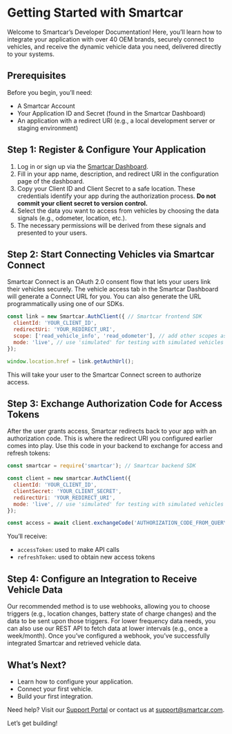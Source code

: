 # Getting Started with Smartcar

Welcome to Smartcar’s Developer Documentation! Here, you’ll learn how to integrate your application with over 40 OEM brands, securely connect to vehicles, and receive the dynamic vehicle data you need, delivered directly to your systems.

## Prerequisites

Before you begin, you’ll need:

- A Smartcar Account
- Your Application ID and Secret (found in the Smartcar Dashboard)
- An application with a redirect URI (e.g., a local development server or staging environment)

## Step 1: Register & Configure Your Application

1. Log in or sign up via the [Smartcar Dashboard](https://dashboard.smartcar.com).
2. Fill in your app name, description, and redirect URI in the configuration page of the dashboard.
3. Copy your Client ID and Client Secret to a safe location. These credentials identify your app during the authorization process. **Do not commit your client secret to version control.**
4. Select the data you want to access from vehicles by choosing the data signals (e.g., odometer, location, etc.).
5. The necessary permissions will be derived from these signals and presented to your users.

## Step 2: Start Connecting Vehicles via Smartcar Connect

Smartcar Connect is an OAuth 2.0 consent flow that lets your users link their vehicles securely. The vehicle access tab in the Smartcar Dashboard will generate a Connect URL for you. You can also generate the URL programmatically using one of our SDKs.

```javascript
const link = new Smartcar.AuthClient({ // Smartcar frontend SDK
  clientId: 'YOUR_CLIENT_ID',
  redirectUri: 'YOUR_REDIRECT_URI',
  scope: ['read_vehicle_info', 'read_odometer'], // add other scopes as needed
  mode: 'live', // use 'simulated' for testing with simulated vehicles
});

window.location.href = link.getAuthUrl();
```

This will take your user to the Smartcar Connect screen to authorize access.

## Step 3: Exchange Authorization Code for Access Tokens

After the user grants access, Smartcar redirects back to your app with an authorization code. This is where the redirect URI you configured earlier comes into play. Use this code in your backend to exchange for access and refresh tokens:

```javascript
const smartcar = require('smartcar'); // Smartcar backend SDK

const client = new smartcar.AuthClient({
  clientId: 'YOUR_CLIENT_ID',
  clientSecret: 'YOUR_CLIENT_SECRET',
  redirectUri: 'YOUR_REDIRECT_URI',
  mode: 'live', // use 'simulated' for testing with simulated vehicles
});

const access = await client.exchangeCode('AUTHORIZATION_CODE_FROM_QUERY');
```

You’ll receive:
- `accessToken`: used to make API calls
- `refreshToken`: used to obtain new access tokens

## Step 4: Configure an Integration to Receive Vehicle Data

Our recommended method is to use webhooks, allowing you to choose triggers (e.g., location changes, battery state of charge changes) and the data to be sent upon those triggers. For lower frequency data needs, you can also use our REST API to fetch data at lower intervals (e.g., once a week/month). Once you’ve configured a webhook, you’ve successfully integrated Smartcar and retrieved vehicle data.

## What’s Next?

- Learn how to configure your application.
- Connect your first vehicle.
- Build your first integration.

Need help? Visit our [Support Portal](https://support.smartcar.com) or contact us at [support@smartcar.com](mailto:support@smartcar.com).

Let’s get building!